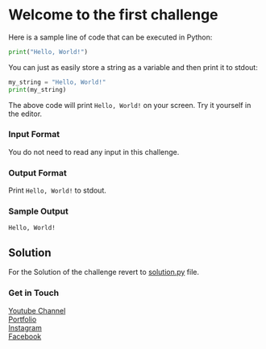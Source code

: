 # Welcome to the first challenge

Here is a sample line of code that can be executed in Python: 
```python
print("Hello, World!")
```
You can just as easily store a string as a variable and then print it to stdout: 
```python
my_string = "Hello, World!"
print(my_string)
```
The above code will print `Hello, World!` on your screen. Try it yourself in the editor. <br />

### Input Format 
You do not need to read any input in this challenge.
### Output Format
Print `Hello, World!` to stdout.

### Sample Output
```
Hello, World!
```

## Solution
For the Solution of the challenge revert to [solution.py](./solution.py) file.

### Get in Touch
[Youtube Channel](https://www.youtube.com/channel/UC9xQ06-ObRbAIqk4OUnlXeg)<br />
[Portfolio](https://imamdin-salimi.netlify.app)<br />
[Instagram](https://www.instagram.com/imamdinsalimi/)<br />
[Facebook](https://www.facebook.com/imamdin.salimi)<br />

